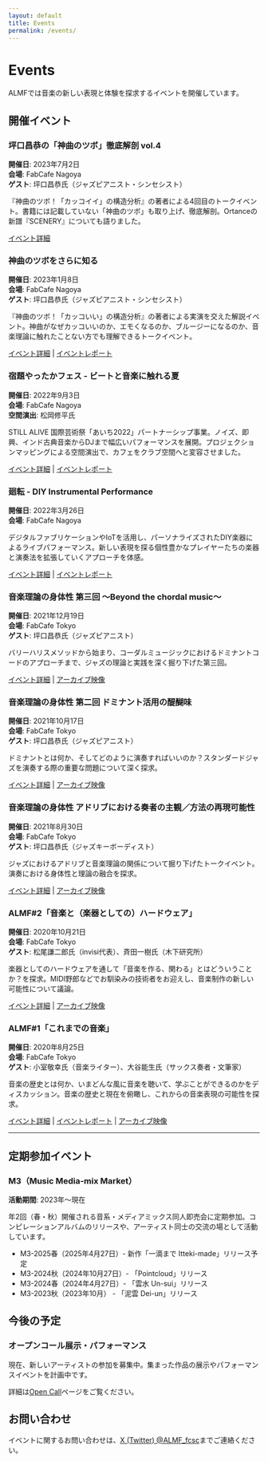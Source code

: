 ```yaml
---
layout: default
title: Events
permalink: /events/
---
```


# Events

ALMFでは音楽の新しい表現と体験を探求するイベントを開催しています。

## 開催イベント

### 坪口昌恭の「神曲のツボ」徹底解剖 vol.4
**開催日**: 2023年7月2日  
**会場**: FabCafe Nagoya  
**ゲスト**: 坪口昌恭氏（ジャズピアニスト・シンセシスト）

『神曲のツボ！「カッコイイ」の構造分析』の著者による4回目のトークイベント。書籍には記載していない「神曲のツボ」も取り上げ、徹底解剖。Ortanceの新譜『SCENERY』についても語りました。

[イベント詳細](https://fabcafe.com/jp/events/nagoya230702_kamikyoku_almf/)

### 神曲のツボをさらに知る
**開催日**: 2023年1月8日  
**会場**: FabCafe Nagoya  
**ゲスト**: 坪口昌恭氏（ジャズピアニスト・シンセシスト）

『神曲のツボ！「カッコいい」の構造分析』の著者による実演を交えた解説イベント。神曲がなぜカッコいいのか、エモくなるのか、ブルージーになるのか、音楽理論に触れたことない方でも理解できるトークイベント。

[イベント詳細](https://fabcafe.com/jp/events/nagoya/230108_kamikyoku_almf/) | [イベントレポート](https://fabcafe.com/jp/magazine/nagoya/230120_kamikyoku_no_tubo)

### 宿題やったかフェス - ビートと音楽に触れる夏
**開催日**: 2022年9月3日  
**会場**: FabCafe Nagoya  
**空間演出**: 松岡修平氏

STILL ALIVE 国際芸術祭「あいち2022」パートナーシップ事業。ノイズ、即興、インド古典音楽からDJまで幅広いパフォーマンスを展開。プロジェクションマッピングによる空間演出で、カフェをクラブ空間へと変容させました。

[イベント詳細](https://fabcafe.com/jp/events/nagoya/shukudai2022/) | [イベントレポート](https://fabcafe.com/jp/magazine/nagoya/220903-syukudaiyattakafes-Spatial+presentation)

### 廻転 - DIY Instrumental Performance
**開催日**: 2022年3月26日  
**会場**: FabCafe Nagoya

デジタルファブリケーションやIoTを活用し、パーソナライズされたDIY楽器によるライブパフォーマンス。新しい表現を探る個性豊かなプレイヤーたちの楽器と演奏法を拡張していくアプローチを体感。

[イベント詳細](https://fabcafe.com/jp/events/nagoya/220326_rotation/) | [イベントレポート](https://fabcafe.com/jp/magazine/nagoya/2204_rotation_report/)

### 音楽理論の身体性 第三回 〜Beyond the chordal music〜
**開催日**: 2021年12月19日  
**会場**: FabCafe Tokyo  
**ゲスト**: 坪口昌恭氏（ジャズピアニスト）

バリーハリスメソッドから始まり、コーダルミュージックにおけるドミナントコードのアプローチまで、ジャズの理論と実践を深く掘り下げた第三回。

[イベント詳細](https://note.com/almf/n/n0b122f3335e1) | [アーカイブ映像](https://vimeo.com/ondemand/almf5/661766338)

### 音楽理論の身体性 第二回 ドミナント活用の醍醐味
**開催日**: 2021年10月17日  
**会場**: FabCafe Tokyo  
**ゲスト**: 坪口昌恭氏（ジャズピアニスト）

ドミナントとは何か、そしてどのように演奏すればいいのか？スタンダードジャズを演奏する際の重要な問題について深く探求。

[イベント詳細](https://note.com/almf/n/n7b0d3791a313) | [アーカイブ映像](https://vimeo.com/ondemand/almf4/654013283)

### 音楽理論の身体性 アドリブにおける奏者の主観／方法の再現可能性
**開催日**: 2021年8月30日  
**会場**: FabCafe Tokyo  
**ゲスト**: 坪口昌恭氏（ジャズキーボーディスト）

ジャズにおけるアドリブと音楽理論の関係について掘り下げたトークイベント。演奏における身体性と理論の融合を探求。

[イベント詳細](https://note.com/almf/n/n9ff982cd6296) | [アーカイブ映像](https://vimeo.com/ondemand/almf3/630229238)

### ALMF#2「音楽と（楽器としての）ハードウェア」
**開催日**: 2020年10月21日  
**会場**: FabCafe Tokyo  
**ゲスト**: 松尾謙二郎氏（invisi代表）、斉田一樹氏（木下研究所）

楽器としてのハードウェアを通して「音楽を作る、関わる」とはどういうことか？を探求。MIDI野郎などでお馴染みの技術者をお迎えし、音楽制作の新しい可能性について議論。

[イベント詳細](https://fabcafe.com/jp/events/tokyo/almf_pre2/) | [アーカイブ映像](https://vimeo.com/ondemand/almf2/630204280?autoplay=1)

### ALMF#1「これまでの音楽」
**開催日**: 2020年8月25日  
**会場**: FabCafe Tokyo  
**ゲスト**: 小室敬幸氏（音楽ライター）、大谷能生氏（サックス奏者・文筆家）

音楽の歴史とは何か、いまどんな風に音楽を聴いて、学ぶことができるのかをディスカッション。音楽の歴史と現在を俯瞰し、これからの音楽表現の可能性を探求。

[イベント詳細](https://fabcafe.com/jp/events/tokyo/almf_pre1/) | [イベントレポート](https://fabcafe.com/jp/magazine/tokyo/almf_pre1_report/) | [アーカイブ映像](https://vimeo.com/ondemand/almf1/630323627)

---

## 定期参加イベント

### M3（Music Media-mix Market）
**活動期間**: 2023年〜現在

年2回（春・秋）開催される音系・メディアミックス同人即売会に定期参加。コンピレーションアルバムのリリースや、アーティスト同士の交流の場として活動しています。

- M3-2025春（2025年4月27日）- 新作「一滴まで Itteki-made」リリース予定
- M3-2024秋（2024年10月27日）- 「Pointcloud」リリース
- M3-2024春（2024年4月27日）- 「雲水 Un-sui」リリース
- M3-2023秋（2023年10月） - 「泥雲 Dei-un」リリース

## 今後の予定

### オープンコール展示・パフォーマンス
現在、新しいアーティストの参加を募集中。集まった作品の展示やパフォーマンスイベントを計画中です。

詳細は[Open Call](/opencall/)ページをご覧ください。

## お問い合わせ

イベントに関するお問い合わせは、[X (Twitter) @ALMF_fcsc](https://x.com/ALMF_fcsc)までご連絡ください。
